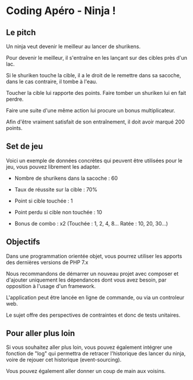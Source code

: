Coding Apéro - Ninja !
==============================

## Le pitch

Un ninja veut devenir le meilleur au lancer de shurikens.

Pour devenir le meilleur, il s'entraîne en les lançant sur des cibles près d'un lac.

Si le shuriken touche la cible, il a le droit de le remettre dans sa sacoche, dans le cas contraire, il tombe à l'eau.

Toucher la cible lui rapporte des points. Faire tomber un shuriken lui en fait perdre.

Faire une suite d'une même action lui procure un bonus multiplicateur.

Afin d'être vraiment satisfait de son entraînement, il doit avoir marqué 200 points.

## Set de jeu

Voici un exemple de données concrètes qui peuvent être utilisées pour le jeu, vous pouvez librement les adapter.

- Nombre de shurikens dans la sacoche : 60

- Taux de réussite sur la cible : 70%

- Point si cible touchée : 1

- Point perdu si cible non touchée : 10

- Bonus de combo : x2 (Touchée : 1, 2, 4, 8... Ratée : 10, 20, 30...)

## Objectifs

Dans une programmation orientée objet, vous pourrez utiliser les apports des dernières versions de PHP 7.x

Nous recommandons de démarrer un nouveau projet avec composer et d'ajouter uniquement les dépendances dont vous avez besoin, par opposition à l'usage d'un framework.

L'application peut être lancée en ligne de commande, ou via un controleur web.

Le sujet offre des perspectives de contraintes et donc de tests unitaires.

## Pour aller plus loin

Si vous souhaitez aller plus loin, vous pouvez également intégrer une fonction de "log" qui permettra de retracer l'historique des lancer du ninja, voire de rejouer cet historique (event-sourcing).

Vous pouvez également aller donner un coup de main aux voisins.
